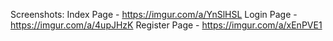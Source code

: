 Screenshots: 
Index Page - https://imgur.com/a/YnSlHSL
Login Page - https://imgur.com/a/4upJHzK
Register Page - https://imgur.com/a/xEnPVE1

